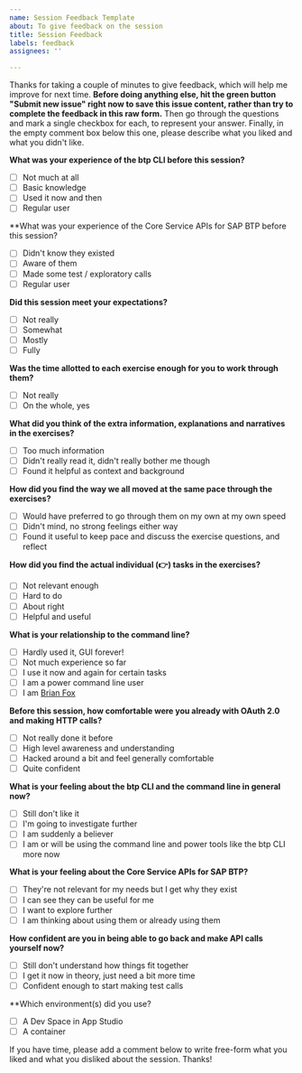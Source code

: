```yaml
---
name: Session Feedback Template
about: To give feedback on the session
title: Session Feedback
labels: feedback
assignees: ''

---
```


Thanks for taking a couple of minutes to give feedback, which will help me improve for next time. **Before doing anything else, hit the green button "Submit new issue" right now to save this issue content, rather than try to complete the feedback in this raw form.** Then go through the questions and mark a single checkbox for each, to represent your answer. Finally, in the empty comment box below this one, please describe what you liked and what you didn't like.

**What was your experience of the btp CLI before this session?**

- [ ] Not much at all
- [ ] Basic knowledge
- [ ] Used it now and then
- [ ] Regular user

**What was your experience of the Core Service APIs for SAP BTP before this session?

- [ ] Didn't know they existed
- [ ] Aware of them
- [ ] Made some test / exploratory calls
- [ ] Regular user

**Did this session meet your expectations?**

- [ ] Not really
- [ ] Somewhat
- [ ] Mostly
- [ ] Fully

**Was the time allotted to each exercise enough for you to work through them?**

- [ ] Not really
- [ ] On the whole, yes

**What did you think of the extra information, explanations and narratives in the exercises?**

- [ ] Too much information
- [ ] Didn't really read it, didn't really bother me though
- [ ] Found it helpful as context and background

**How did you find the way we all moved at the same pace through the exercises?**

- [ ] Would have preferred to go through them on my own at my own speed
- [ ] Didn't mind, no strong feelings either way
- [ ] Found it useful to keep pace and discuss the exercise questions, and reflect

**How did you find the actual individual (👉) tasks in the exercises?**

- [ ] Not relevant enough
- [ ] Hard to do
- [ ] About right
- [ ] Helpful and useful

**What is your relationship to the command line?**

- [ ] Hardly used it, GUI forever!
- [ ] Not much experience so far
- [ ] I use it now and again for certain tasks
- [ ] I am a power command line user
- [ ] I am [Brian Fox](https://en.wikipedia.org/wiki/Brian_Fox_(computer_programmer))

**Before this session, how comfortable were you already with OAuth 2.0 and making HTTP calls?**

- [ ] Not really done it before
- [ ] High level awareness and understanding
- [ ] Hacked around a bit and feel generally comfortable
- [ ] Quite confident

**What is your feeling about the btp CLI and the command line in general now?**

- [ ] Still don't like it
- [ ] I'm going to investigate further
- [ ] I am suddenly a believer
- [ ] I am or will be using the command line and power tools like the btp CLI more now

**What is your feeling about the Core Service APIs for SAP BTP?**

- [ ] They're not relevant for my needs but I get why they exist
- [ ] I can see they can be useful for me
- [ ] I want to explore further
- [ ] I am thinking about using them or already using them

**How confident are you in being able to go back and make API calls yourself now?**

- [ ] Still don't understand how things fit together
- [ ] I get it now in theory, just need a bit more time
- [ ] Confident enough to start making test calls

**Which environment(s) did you use?

- [ ] A Dev Space in App Studio
- [ ] A container

If you have time, please add a comment below to write free-form what you liked and what you disliked about the session. Thanks!
